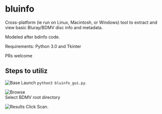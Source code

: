 # bluinfo


Cross-platform (ie run on Linux, Macintosh, or Windows) tool to extract and view basic Bluray/BDMV disc info and metadata. 

Modeled after bdinfo code.

Requirements:
Python 3.0 and Tkinter

PRs welcome

## Steps to utiliz

![Base](https://user-images.githubusercontent.com/21159693/88212596-8080c380-cc25-11ea-8db5-d0fc0eee67ad.png)
Launch `python3 bluinfo_gui.py`.

![Browse](https://user-images.githubusercontent.com/21159693/88212598-81195a00-cc25-11ea-86b1-983d6bccecb6.png) <br />
Select BDMV root directory  

![Results](https://user-images.githubusercontent.com/21159693/88212599-81195a00-cc25-11ea-8117-0a1c235db37d.png)
Click Scan.

